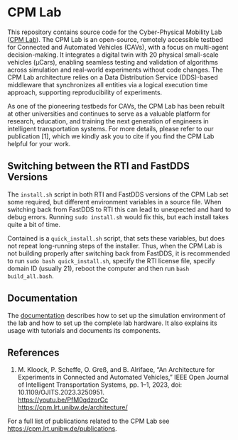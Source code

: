 # CPM Lab
This repository contains source code for the Cyber-Physical Mobility Lab ([CPM Lab](https://cpm.lrt.unibw.de)).
The CPM Lab is an open-source, remotely accessible testbed for Connected and Automated Vehicles (CAVs), with a focus on multi-agent decision-making. It integrates a digital twin with 20 physical small-scale vehicles (µCars), enabling seamless testing and validation of algorithms across simulation and real-world experiments without code changes. The CPM Lab architecture relies on a Data Distribution Service (DDS)-based middleware that synchronizes all entities via a logical execution time approach, supporting reproducibility of experiments.

As one of the pioneering testbeds for CAVs, the CPM Lab has been rebuilt at other universities and continues to serve as a valuable platform for research, education, and training the next generation of engineers in intelligent transportation systems. For more details, please refer to our publication [1], which we kindly ask you to cite if you find the CPM Lab helpful for your work.

## Switching between the RTI and FastDDS Versions

The ``install.sh`` script in both RTI and FastDDS versions of the CPM Lab set
some required, but different environment variables in a source file.
When switching back from FastDDS to RTI this can lead to unexpected and hard to debug errors.
Running ``sudo install.sh`` would fix this, but each install takes quite a bit of time.

Contained is a ``quick_install.sh`` script, that sets these variables,
but does not repeat long-running steps of the installer.
Thus, when the CPM Lab is not building properly after switching back from FastDDS,
it is recommended to run ``sudo bash quick_install.sh``, specify the RTI license file,
specify domain ID (usually 21), reboot the computer and then run ``bash build_all.bash``.

## Documentation
The [documentation](https://cpm.lrt.unibw.de/doc/) describes how to set up the simulation environment of the lab and how to set up the complete lab hardware. It also explains its usage with tutorials and documents its components.

## References
1.	M. Kloock, P. Scheffe, O. Greß, and B. Alrifaee, “An Architecture for Experiments in Connected and Automated Vehicles,” IEEE Open Journal of Intelligent Transportation Systems, pp. 1–1, 2023, doi: 10.1109/OJITS.2023.3250951.\
https://youtu.be/PfM0qdzorCc \
https://cpm.lrt.unibw.de/architecture/ 

For a full list of publications related to the CPM Lab see https://cpm.lrt.unibw.de/publications.
